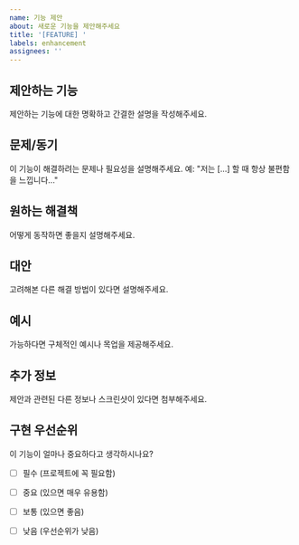 ```yaml
---
name: 기능 제안
about: 새로운 기능을 제안해주세요
title: '[FEATURE] '
labels: enhancement
assignees: ''
---
```


## 제안하는 기능
제안하는 기능에 대한 명확하고 간결한 설명을 작성해주세요.

## 문제/동기
이 기능이 해결하려는 문제나 필요성을 설명해주세요.
예: "저는 [...] 할 때 항상 불편함을 느낍니다..."

## 원하는 해결책
어떻게 동작하면 좋을지 설명해주세요.

## 대안
고려해본 다른 해결 방법이 있다면 설명해주세요.

## 예시
가능하다면 구체적인 예시나 목업을 제공해주세요.

## 추가 정보
제안과 관련된 다른 정보나 스크린샷이 있다면 첨부해주세요.

## 구현 우선순위
이 기능이 얼마나 중요하다고 생각하시나요?
- [ ] 필수 (프로젝트에 꼭 필요함)
- [ ] 중요 (있으면 매우 유용함)
- [ ] 보통 (있으면 좋음)
- [ ] 낮음 (우선순위가 낮음)


